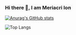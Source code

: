 ### Hi there 👋, I am Meriacri Ion

[![Anurag's GitHub stats](https://github-readme-stats.vercel.app/api?username=mrtea9)](https://github.com/anuraghazra/github-readme-stats)

![Top Langs](https://github-readme-stats.vercel.app/api/top-langs/?username=mrtea9&layout=compact)


<!--
**mrtea9/mrtea9** is a ✨ _special_ ✨ repository because its `README.md` (this file) appears on your GitHub profile.

Here are some ideas to get you started:

- 🔭 I’m currently working on ...
- 🌱 I’m currently learning ...
- 👯 I’m looking to collaborate on ...
- 🤔 I’m looking for help with ...
- 💬 Ask me about ...
- 📫 How to reach me: ...
- 😄 Pronouns: ...
- ⚡ Fun fact: ...
-->
